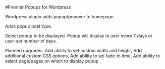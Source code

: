 #Premier Popups for Wordpress

Wordpress plugin adds popup/popover to homepage.

Adds popup post type. 

Select popup to be displayed. Popup will display to user every 7 days or user-set number of days.

Planned upgrades:
Add ability to set custom width and height, 
Add additional custom CSS options, 
Add ability to set fade-in time, 
Add ability to select page/pages on which to display popup
